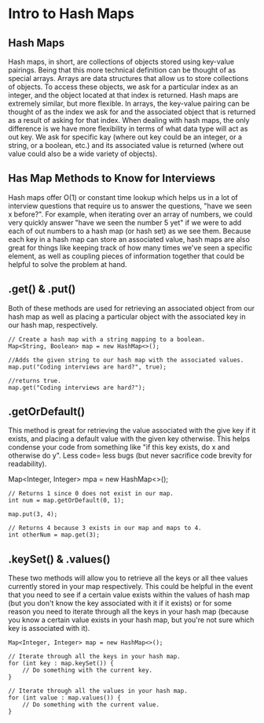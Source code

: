 # Intro to Hash Maps

## Hash Maps

Hash maps, in short, are collections of objects stored using key-value pairings. Being that this more technical definition can be thought of as special arrays. Arrays are data structures that allow us to store collections of objects. To access these objects, we ask for a particular index as an integer, and the object located at that index is returned. Hash maps are extremely similar, but more flexible. In arrays, the key-value pairing can be thought of as the index we ask for and the associated object that is returned as a result of asking for that index. When dealing with hash maps, the only difference is we have more flexibility in terms of what data type will act as out key. We ask for specific kay (where out key could be an integer, or a string, or a boolean, etc.) and its associated value is returned (where out value could also be a wide variety of objects).

## Has Map Methods to Know for Interviews

Hash maps offer O(1) or constant time lookup which helps us in a lot of interview questions that require us to answer the questions, "have we seen x before?". For example, when iterating over an array of numbers, we could very quickly answer "have we seen the number 5 yet" if we were to add each of out numbers to a hash map (or hash set) as we see them. Because each key in a hash map can store an associated value, hash maps are also great for things like keeping track of how many times we've seen a specific element, as well as coupling pieces of information together that could be helpful to solve the problem at hand.

## .get() & .put()

Both of these methods are used for retrieving an associated object from our hash map as well as placing a particular object with the associated key in our hash map, respectively.

    // Create a hash map with a string mapping to a boolean.
    Map<String, Boolean> map = new HashMap<>();

    //Adds the given string to our hash map with the associated values.
    map.put("Coding interviews are hard?", true);

    //returns true.
    map.get("Coding interviews are hard?");

## .getOrDefault()

This method is great for retrieving the value associated with the give key if it exists, and placing a default value with the given key otherwise. This helps condense your code from something like "if this key exists, do x and otherwise do y". Less code= less bugs (but never sacrifice code brevity for readability).

Map<Integer, Integer> mpa = new HashMap<>();

    // Returns 1 since 0 does not exist in our map.
    int num = map.getOrDefault(0, 1);

    map.put(3, 4);

    // Returns 4 because 3 exists in our map and maps to 4.
    int otherNum = map.get(3);

## .keySet() & .values()

These two methods will allow you to retrieve all the keys or all thee values currently stored in your map respectively. This could be helpful in the event that you need to see if a certain value exists within the values of hash map (but you don't know the key associated with it if it exists) or for some reason you need to iterate through all the keys in your hash map (because you know a certain value exists in your hash map, but you're not sure which key is associated with it).

    Map<Integer, Integer> map = new HashMap<>();

    // Iterate through all the keys in your hash map.
    for (int key : map.keySet()) {
        // Do something with the current key.
    }

    // Iterate through all the values in your hash map.
    for (int value : map.values()) {
        // Do something with the current value.
    }
